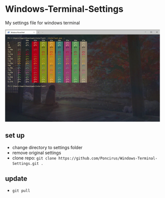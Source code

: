 # Windows-Terminal-Settings
My settings file for windows terminal

![Effect](./effect.gif)

## set up

- change directory to settings folder
- remove original settings
- clone repo: `git clone https://github.com/Poncirus/Windows-Terminal-Settings.git .`

## update

- `git pull`
